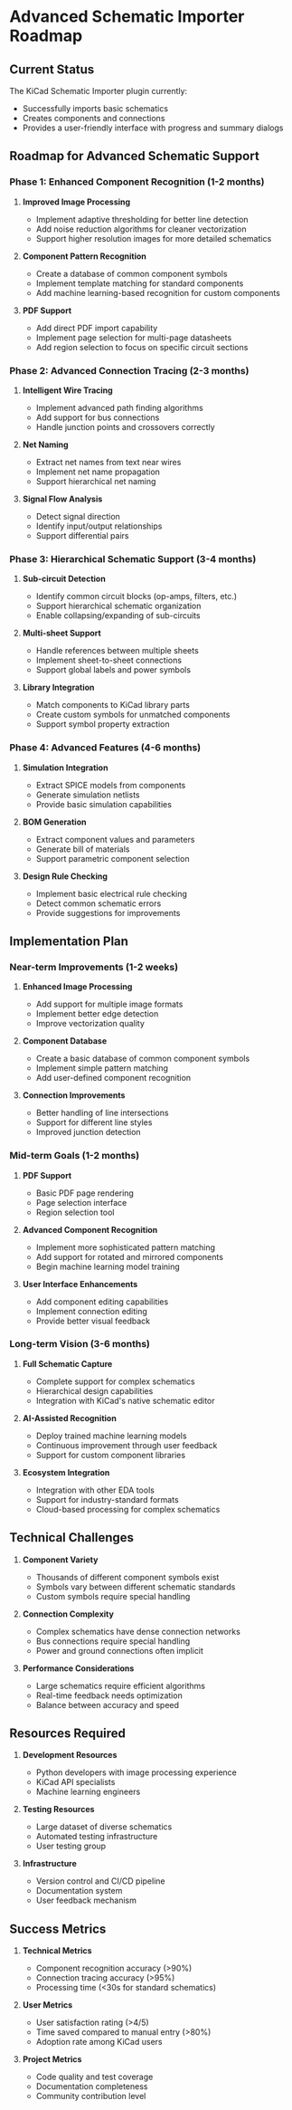 # Advanced Schematic Importer Roadmap

## Current Status

The KiCad Schematic Importer plugin currently:
- Successfully imports basic schematics
- Creates components and connections
- Provides a user-friendly interface with progress and summary dialogs

## Roadmap for Advanced Schematic Support

### Phase 1: Enhanced Component Recognition (1-2 months)

1. **Improved Image Processing**
   - Implement adaptive thresholding for better line detection
   - Add noise reduction algorithms for cleaner vectorization
   - Support higher resolution images for more detailed schematics

2. **Component Pattern Recognition**
   - Create a database of common component symbols
   - Implement template matching for standard components
   - Add machine learning-based recognition for custom components

3. **PDF Support**
   - Add direct PDF import capability
   - Implement page selection for multi-page datasheets
   - Add region selection to focus on specific circuit sections

### Phase 2: Advanced Connection Tracing (2-3 months)

1. **Intelligent Wire Tracing**
   - Implement advanced path finding algorithms
   - Add support for bus connections
   - Handle junction points and crossovers correctly

2. **Net Naming**
   - Extract net names from text near wires
   - Implement net name propagation
   - Support hierarchical net naming

3. **Signal Flow Analysis**
   - Detect signal direction
   - Identify input/output relationships
   - Support differential pairs

### Phase 3: Hierarchical Schematic Support (3-4 months)

1. **Sub-circuit Detection**
   - Identify common circuit blocks (op-amps, filters, etc.)
   - Support hierarchical schematic organization
   - Enable collapsing/expanding of sub-circuits

2. **Multi-sheet Support**
   - Handle references between multiple sheets
   - Implement sheet-to-sheet connections
   - Support global labels and power symbols

3. **Library Integration**
   - Match components to KiCad library parts
   - Create custom symbols for unmatched components
   - Support symbol property extraction

### Phase 4: Advanced Features (4-6 months)

1. **Simulation Integration**
   - Extract SPICE models from components
   - Generate simulation netlists
   - Provide basic simulation capabilities

2. **BOM Generation**
   - Extract component values and parameters
   - Generate bill of materials
   - Support parametric component selection

3. **Design Rule Checking**
   - Implement basic electrical rule checking
   - Detect common schematic errors
   - Provide suggestions for improvements

## Implementation Plan

### Near-term Improvements (1-2 weeks)

1. **Enhanced Image Processing**
   - Add support for multiple image formats
   - Implement better edge detection
   - Improve vectorization quality

2. **Component Database**
   - Create a basic database of common component symbols
   - Implement simple pattern matching
   - Add user-defined component recognition

3. **Connection Improvements**
   - Better handling of line intersections
   - Support for different line styles
   - Improved junction detection

### Mid-term Goals (1-2 months)

1. **PDF Support**
   - Basic PDF page rendering
   - Page selection interface
   - Region selection tool

2. **Advanced Component Recognition**
   - Implement more sophisticated pattern matching
   - Add support for rotated and mirrored components
   - Begin machine learning model training

3. **User Interface Enhancements**
   - Add component editing capabilities
   - Implement connection editing
   - Provide better visual feedback

### Long-term Vision (3-6 months)

1. **Full Schematic Capture**
   - Complete support for complex schematics
   - Hierarchical design capabilities
   - Integration with KiCad's native schematic editor

2. **AI-Assisted Recognition**
   - Deploy trained machine learning models
   - Continuous improvement through user feedback
   - Support for custom component libraries

3. **Ecosystem Integration**
   - Integration with other EDA tools
   - Support for industry-standard formats
   - Cloud-based processing for complex schematics

## Technical Challenges

1. **Component Variety**
   - Thousands of different component symbols exist
   - Symbols vary between different schematic standards
   - Custom symbols require special handling

2. **Connection Complexity**
   - Complex schematics have dense connection networks
   - Bus connections require special handling
   - Power and ground connections often implicit

3. **Performance Considerations**
   - Large schematics require efficient algorithms
   - Real-time feedback needs optimization
   - Balance between accuracy and speed

## Resources Required

1. **Development Resources**
   - Python developers with image processing experience
   - KiCad API specialists
   - Machine learning engineers

2. **Testing Resources**
   - Large dataset of diverse schematics
   - Automated testing infrastructure
   - User testing group

3. **Infrastructure**
   - Version control and CI/CD pipeline
   - Documentation system
   - User feedback mechanism

## Success Metrics

1. **Technical Metrics**
   - Component recognition accuracy (>90%)
   - Connection tracing accuracy (>95%)
   - Processing time (<30s for standard schematics)

2. **User Metrics**
   - User satisfaction rating (>4/5)
   - Time saved compared to manual entry (>80%)
   - Adoption rate among KiCad users

3. **Project Metrics**
   - Code quality and test coverage
   - Documentation completeness
   - Community contribution level
